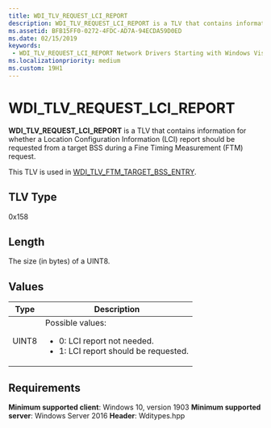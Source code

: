 ```yaml
---
title: WDI_TLV_REQUEST_LCI_REPORT
description: WDI_TLV_REQUEST_LCI_REPORT is a TLV that contains information for whether a Location Configuration Information (LCI) report should be requested from a target BSS during a Fine Timing Measurement (FTM) request.
ms.assetid: BFB15FF0-0272-4FDC-AD7A-94ECDA59D0ED
ms.date: 02/15/2019
keywords:
 - WDI_TLV_REQUEST_LCI_REPORT Network Drivers Starting with Windows Vista
ms.localizationpriority: medium
ms.custom: 19H1
---
```


# WDI_TLV_REQUEST_LCI_REPORT

**WDI_TLV_REQUEST_LCI_REPORT** is a TLV that contains information for whether a Location Configuration Information (LCI) report should be requested from a target BSS during a Fine Timing Measurement (FTM) request.

This TLV is used in [WDI_TLV_FTM_TARGET_BSS_ENTRY](wdi-tlv-ftm-target-bss-entry.md).

## TLV Type

0x158

## Length

The size (in bytes) of a UINT8.

## Values

| Type | Description |
| --- | --- |
| UINT8 | Possible values: <ul><li>0: LCI report not needed.</li><li>1: LCI report should be requested.</li></ul> |

## Requirements

**Minimum supported client**: Windows 10, version 1903
**Minimum supported server**: Windows Server 2016
**Header**: Wditypes.hpp
